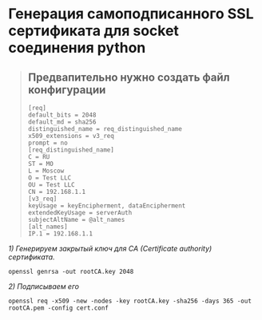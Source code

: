 # Генерация самоподписанного SSL сертификата для socket соединения python

> ## Предвапительно нужно создать файл конфигурации
>
> ```
> [req]
> default_bits = 2048
> default_md = sha256
> distinguished_name = req_distinguished_name
> x509_extensions = v3_req
> prompt = no
> [req_distinguished_name]
> C = RU
> ST = MO
> L = Moscow
> O = Test LLC
> OU = Test LLC
> CN = 192.168.1.1
> [v3_req]
> keyUsage = keyEncipherment, dataEncipherment
> extendedKeyUsage = serverAuth
> subjectAltName = @alt_names
> [alt_names]
> IP.1 = 192.168.1.1
> ```

*1) Генерируем закрытый ключ для CA (Certificate authority) сертификата.*

   `openssl genrsa -out rootCA.key 2048`

*2) Подписываем его*

   `openssl req -x509 -new -nodes -key rootCA.key -sha256 -days 365 -out rootCA.pem -config cert.conf`

